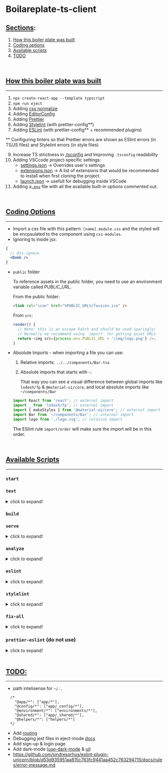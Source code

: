 # Boilareplate-ts-client

## <u>Sections</u>:
1. [How this boiler plate was built](#how-this-boiler-plate-was-built)
2. [Coding options](#coding-options)
3. [Available scripts](#available-scripts)
4. [TODO](#todo)

<br />

## <u>How this boiler plate was built</u>
---
1. `npx create-react-app --template typscript`
2. `npm run eject`
3. Adding [css normalize](https://create-react-app.dev/docs/adding-css-reset/)
4. Adding [EditorConfig](https://editorconfig.org/)
5. Adding [Prettier](https://prettier.io/)
6. Adding [Stylelint](https://stylelint.io/) (with prettier-config**)
7. Adding [ESLint](https://eslint.org/) (with prettier-config** + recommended plugins)

** Configuring linters so that Prettier errors are shown as ESlint errors (in TS/JS files) and Stylelint errors (in style files)

9. Increase TS strictness in [.tsconfig](tsconfig.json) and Improving `.tsconfig` readability
10. Adding VSCcode project-specific settings:
    * [settings.json](./.vscode/settings.json) -> Overrides user's settings
    * [extensions.json](./.vscode/extensions.json) -> A list of extensions that would be recommended to install when first cloning the project.
    * [launch.json](./.vscode/launch.json) -> usefull for debugging inside VSCode
11. Adding a[`.env`](./.env) file with all the available built-in options commented out.


<br />

## <u>Coding Options</u>

---

* Import a css file with this pattern: `[name].module.css` and the styled will be encpsulated to the component using `css-modules`.
* Ignoring ts inside jsx:
```jsx
{
  // @ts-ignore
  <Bomb />
}
```
*  `public` folder

    To reference assets in the public folder, you need to use an environment variable called PUBLIC_URL.

    From the public folder:

    ```html
    <link rel="icon" href="%PUBLIC_URL%/favicon.ico" />
    ```

    From `src`:

    ```javascript
    render() {
      // Note: this is an escape hatch and should be used sparingly!
      // Normally we recommend using `import` for getting asset URLs
      return <img src={process.env.PUBLIC_URL + '/img/logo.png'} />;
    }
    ```


* Absolute Imports - when importing a file you can use:

  1. Relative imports: `../../components/Bar.tsx`
  2. Absolute imports that starts with `~`.

      That way you can see a visual difference between global imports like `lodash/fp` & `@material-ui/core`, and local absolute imports like `~/components/Bar`

    ```js
    import React from 'react'; // external import
    import _ from 'lodash/fp'; // external import
    import { makeStyles } from '@material-ui/core'; // external import
    import Bar from '~/components/Bar'; // internal import
    import logo from './logo.svg'; // relative import
    ```

  The ESlint rule `import/order` will make sure the import will be in this order.

<br />

## <u>Available Scripts</u>

---
### `start`

### `test`
<details>
  <summary>click to expand!</summary>
  When you run the `test` script, Jest will launch in watch mode*. Every time you save a file, it will re-run the tests, like how npm start recompiles the code.

By default, when you run npm test, Jest will only run the tests related to files changed since the last commit.

Jest will look for test files with any of the following popular naming conventions:

- Files with `.js` suffix in `__tests__` folders.
- Files with `.test.js` suffix.
- Files with `.spec.js` suffix.

You can also press a in the watch mode to force Jest to run all tests.
</details>

### `build`

### `serve`
<details>
  <summary>click to expand!</summary>
  When a `build` folder is present (after running the `build` script), running this script will load the build folder in the browser.
</details>

### `analyze`
<details>
  <summary>click to expand!</summary>
Analyzing source code size using `source-map-exploer` and show results in the browser (must have a build version in the `build` folder - `npm run build`)
</details>

### `eslint`
<details>
  <summary>click to expand!</summary>
Fixes all fixable ESlint errors and prettier errors in all `js` files
</details>

### `stylelint`
<details>
  <summary>click to expand!</summary>
Fixes all fixable Stylelint errors and prettier errors in all `css` files
</details>

### `fix-all`
<details>
  <summary>click to expand!</summary>
Runs the eslint script, followed by the stylelint script
</details>

### `prettier-eslint` (do  not use)
<details>
  <summary>click to expand!</summary>
format all files based on `.prettierrc` configuration and then pass the result to `eslint --fix`
</details>

<br />

## <u>TODO:</u>

---
* path intelisense for `~/..`
```
  /*
    "@app/*": ["app/*"],
    "@config/*": ["app/_config/*"],
    "@environment/*": ["environments/*"],
    "@shared/*": ["app/_shared/*"],
    "@helpers/*": ["helpers/*"]
  */
```
* Add [routing](https://reactrouter.com/web/example/animated-transitions)
* Debugging jest files in eject-mode [docs](https://create-react-app.dev/docs/debugging-tests)
* Add sign-up & login page
* Add dark-mode ([use-dark-mode](https://github.com/donavon/use-dark-mode) & [ui](https://www.npmjs.com/package/react-dark-mode-toggle))
* https://github.com/sindresorhus/eslint-plugin-unicorn/blob/d53d935951aa815c763fc9441aa452c763294715/docs/rules/error-message.md

